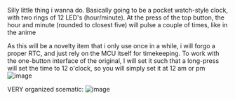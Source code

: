 Silly little thing i wanna do. Basically going to be a pocket watch-style clock, with two rings of 12 LED's (hour/minute).
At the press of the top button, the hour and minute (rounded to closest five) will pulse a couple of times, like in the anime

As this will be a novelty item that i only use once in a while, i will forgo a proper RTC, and just rely on the MCU itself for timekeeping. 
To work with the one-button interface of the original, I will set it such that a long-press will set the time to 12 o'clock, so you will simply set it at 12 am or pm
![image](https://github.com/user-attachments/assets/b4641052-950c-427c-a724-a87a4b9a3a67)

VERY organized scematic:
![image](https://github.com/user-attachments/assets/83958388-5268-49c8-95af-034e015e63ec)
